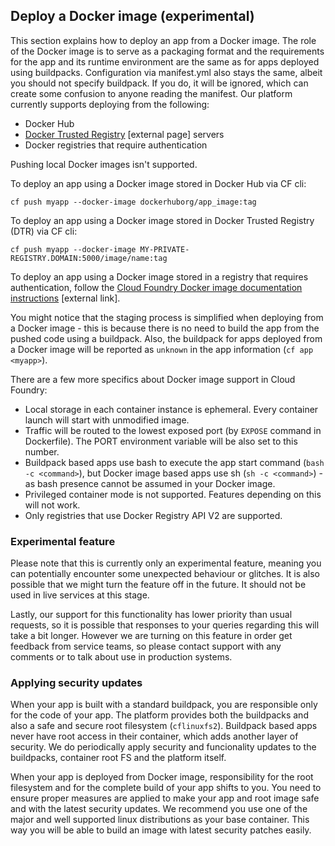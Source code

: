 ## Deploy a Docker image (experimental)

This section explains how to deploy an app from a Docker image. The role of the Docker image is to serve as a packaging format and the requirements for the app and its runtime environment are the same as for apps deployed using buildpacks. Configuration via manifest.yml also stays the same, albeit you should not specify buildpack. If you do, it will be ignored, which can create some confusion to anyone reading the manifest. Our platform currently supports deploying from the following:

* Docker Hub
* [Docker Trusted Registry](https://docs.docker.com/datacenter/dtr/2.1/guides/) [external page] servers
* Docker registries that require authentication

Pushing local Docker images isn't supported.

To deploy an app using a Docker image stored in Docker Hub via CF cli:

``cf push myapp --docker-image dockerhuborg/app_image:tag``

To deploy an app using a Docker image stored in Docker Trusted Registry (DTR) via CF cli:

``cf push myapp --docker-image MY-PRIVATE-REGISTRY.DOMAIN:5000/image/name:tag``

To deploy an app using a Docker image stored in a registry that requires authentication, follow the [Cloud Foundry Docker image documentation instructions](https://docs.cloudfoundry.org/devguide/deploy-apps/push-docker.html#private-repo) [external link].

You might notice that the staging process is simplified when deploying from a Docker image - this is because there is no need to build the app from the pushed code using a buildpack. Also, the buildpack for apps deployed from a Docker image will be reported as `unknown` in the app information (``cf app <myapp>``).

There are a few more specifics about Docker image support in Cloud Foundry:

* Local storage in each container instance is ephemeral. Every container launch will start with unmodified image.
* Traffic will be routed to the lowest exposed port (by `EXPOSE` command in Dockerfile). The PORT environment variable will be also set to this number.
* Buildpack based apps use bash to execute the app start command (`bash -c <command>`), but Docker image based apps use sh (`sh -c <command>`) - as bash presence cannot be assumed in your Docker image.
* Privileged container mode is not supported. Features depending on this will not work.
* Only registries that use Docker Registry API V2 are supported.

### Experimental feature

Please note that this is currently only an experimental feature, meaning you can potentially encounter some unexpected behaviour or glitches. It is also possible that we might turn the feature off in the future. It should not be used in live services at this stage.

Lastly, our support for this functionality has lower priority than usual requests, so it is possible that responses to your queries regarding this will take a bit longer. However we are turning on this feature in order get feedback from service teams, so please contact support with any comments or to talk about use in production systems.

### Applying security updates

When your app is built with a standard buildpack, you are responsible only for the code of your app. The platform provides both the buildpacks and also a safe and secure root filesystem (`cflinuxfs2`). Buildpack based apps never have root access in their container, which adds another layer of security. We do periodically apply security and funcionality updates to the buildpacks, container root FS and the platform itself.

When your app is deployed from Docker image, responsibility for the root filesystem and for the complete build of your app shifts to you. You need to ensure proper measures are applied to make your app and root image safe and with the latest security updates. We recommend you use one of the major and well supported linux distributions as your base container. This way you will be able to build an image with latest security patches easily.
